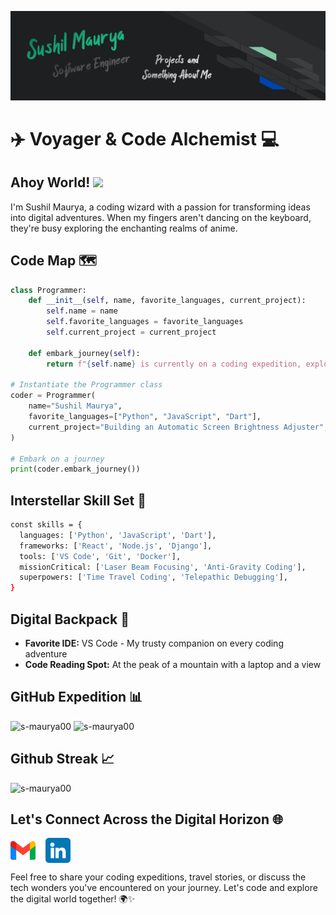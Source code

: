 <p align="center">
  <img src="https://raw.githubusercontent.com/s-maurya00/s-maurya00/master/images/GitHub_banner.PNG" alt="My GitHub banner">
</p>

# ✈️ Voyager & Code Alchemist 💻

## Ahoy World! <img src="https://media.giphy.com/media/hvRJCLFzcasrR4ia7z/giphy.gif" width="30">

I'm Sushil Maurya, a coding wizard with a passion for transforming ideas into digital adventures. When my fingers aren't dancing on the keyboard, they're busy exploring the enchanting realms of anime.

## Code Map 🗺️

```python
class Programmer:
    def __init__(self, name, favorite_languages, current_project):
        self.name = name
        self.favorite_languages = favorite_languages
        self.current_project = current_project
    
    def embark_journey(self):
        return f"{self.name} is currently on a coding expedition, exploring the digital landscapes."

# Instantiate the Programmer class
coder = Programmer(
    name="Sushil Maurya",
    favorite_languages=["Python", "JavaScript", "Dart"],
    current_project="Building an Automatic Screen Brightness Adjuster",
)

# Embark on a journey
print(coder.embark_journey())
```

## Interstellar Skill Set 🌠

```bash
const skills = {
  languages: ['Python', 'JavaScript', 'Dart'],
  frameworks: ['React', 'Node.js', 'Django'],
  tools: ['VS Code', 'Git', 'Docker'],
  missionCritical: ['Laser Beam Focusing', 'Anti-Gravity Coding'],
  superpowers: ['Time Travel Coding', 'Telepathic Debugging'],
}
```

## Digital Backpack 🎒

- **Favorite IDE:** VS Code - My trusty companion on every coding adventure
- **Code Reading Spot:** At the peak of a mountain with a laptop and a view

## GitHub Expedition 📊

<div>
    <img
        src="https://github-readme-stats.vercel.app/api/top-langs?username=s-maurya00&&hide_title=false&hide_border=true&layout=compact&langs_count=8&exclude_repo=comp426&text_color=fff7ff&icon_color=ffffff&bg_color=151515"
        alt="s-maurya00"
        height="150"
    />
    <img
        src="https://github-readme-stats.vercel.app/api?username=s-maurya00&hide_title=false&hide_border=true&show_icons=true&include_all_commits=true&count_private=true&line_height=21&text_color=fff7ff&icon_color=ffffff&bg_color=151515"
        alt="s-maurya00"
        height="150"
    />
</div>

## Github Streak 📈

<img
    src="https://github-readme-streak-stats.herokuapp.com/?user=s-maurya00&theme=tokyonight&hide_border=true"
    alt="s-maurya00"
/>


## Let's Connect Across the Digital Horizon 🌐

[<img src="https://raw.githubusercontent.com/s-maurya00/s-maurya00/master/socials/gmail.png" height="40em" align="center" alt="Email me !!!" title="Email me !!!"/>](mailto:s.maurya.secondary@gmail.com)
&nbsp;&nbsp;&nbsp;[<img src="https://raw.githubusercontent.com/s-maurya00/s-maurya00/master/socials/linkedin.png" height="40em" align="center" alt="Follow me on LinkedIn :)" title="Follow me on LinkedIn :)"/>](https://www.linkedin.com/in/s-maurya00/)

Feel free to share your coding expeditions, travel stories, or discuss the tech wonders you've encountered on your journey. Let's code and explore the digital world together! 🌍✨
